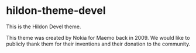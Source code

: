 hildon-theme-devel
==================

This is the Hildon Devel theme.

This theme was created by Nokia for Maemo back in 2009. We would like
to publicly thank them for their inventions and their donation to the
community.
